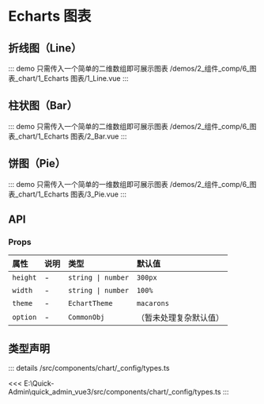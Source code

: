 # Echarts 图表


## 折线图（Line）
::: demo 只需传入一个简单的二维数组即可展示图表
/demos/2_组件_comp/6_图表_chart/1_Echarts 图表/1_Line.vue
:::


## 柱状图（Bar）
::: demo 只需传入一个简单的二维数组即可展示图表
/demos/2_组件_comp/6_图表_chart/1_Echarts 图表/2_Bar.vue
:::


## 饼图（Pie）
::: demo 只需传入一个简单的一维数组即可展示图表
/demos/2_组件_comp/6_图表_chart/1_Echarts 图表/3_Pie.vue
:::



## API 
### Props

|属性|说明|类型|默认值|
|:---|:---|:---|:---|
|`height`|-|`string \| number`|`300px`|
|`width`|-|`string \| number`|`100%`|
|`theme`|-|`EchartTheme`|`macarons`|
|`option`|-|`CommonObj`|（暂未处理复杂默认值）|



## 类型声明
::: details
/src/components/chart/_config/types.ts

<<< E:\Quick-Admin\quick_admin_vue3/src/components/chart/_config/types.ts
:::  


